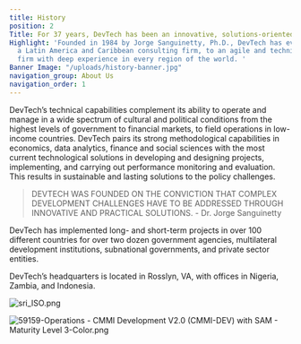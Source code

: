 ```yaml
---
title: History
position: 2
Title: For 37 years, DevTech has been an innovative, solutions-oriented firm.
Highlight: 'Founded in 1984 by Jorge Sanguinetty, Ph.D., DevTech has evolved from
  a Latin America and Caribbean consulting firm, to an agile and technically robust
  firm with deep experience in every region of the world. '
Banner Image: "/uploads/history-banner.jpg"
navigation_group: About Us
navigation_order: 1
---
```


DevTech’s technical capabilities complement its ability to operate and manage in a wide spectrum of cultural and political conditions from the highest levels of government to financial markets, to field operations in low-income countries. DevTech pairs its strong methodological capabilities in economics, data analytics, finance and social sciences with the most current technological solutions in developing and designing projects, implementing, and carrying out performance monitoring and evaluation. This results in sustainable and lasting solutions to the policy challenges.

> DEVTECH WAS FOUNDED ON THE CONVICTION THAT COMPLEX DEVELOPMENT CHALLENGES HAVE TO BE ADDRESSED THROUGH INNOVATIVE AND PRACTICAL SOLUTIONS. - Dr. Jorge Sanguinetty

DevTech has implemented long- and short-term projects in over 100 different countries for over two dozen government agencies, multilateral development institutions, subnational governments, and private sector entities. 

DevTech’s headquarters is located in Rosslyn, VA, with offices in Nigeria, Zambia, and Indonesia.

![sri_ISO.png](/uploads/sri_ISO.png)

![59159-Operations - CMMI Development V2.0 (CMMI-DEV) with SAM - Maturity Level 3-Color.png](/uploads/59159-Operations%20-%20CMMI%20Development%20V2.0%20(CMMI-DEV)%20with%20SAM%20-%20Maturity%20Level%203-Color.png)